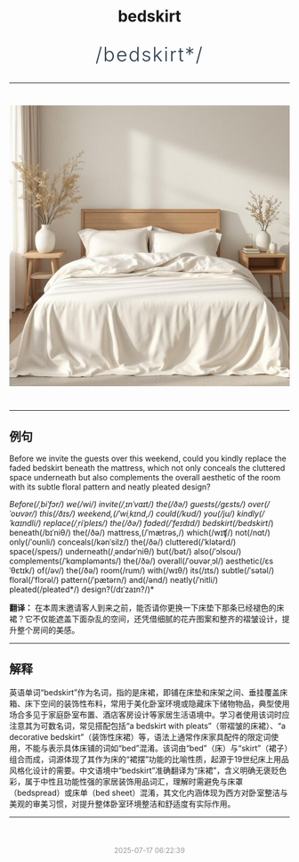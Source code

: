 <div align="center">

# bedskirt

<div style="margin: 30px 0;">
<h1 style="font-size: 2.5em; font-weight: 300; letter-spacing: 2px; margin: 0; color: #2c3e50;">
/bedskirt*/
</h1>
</div>

</div>

---

<div align="center" style="margin: 40px 0;">

![bedskirt](images/bedskirt.png)

</div>

---

## 例句

Before we invite the guests over this weekend, could you kindly replace the faded bedskirt beneath the mattress, which not only conceals the cluttered space underneath but also complements the overall aesthetic of the room with its subtle floral pattern and neatly pleated design?

*Before(/ˌbiˈfɔr/) we(/wi/) invite(/ˌɪnˈvaɪt/) the(/ðə/) guests(/gɛsts/) over(/ˈoʊvər/) this(/ðɪs/) weekend,(/ˈwiˌkɪnd,/) could(/kʊd/) you(/ju/) kindly(/ˈkaɪndli/) replace(/ˌriˈpleɪs/) the(/ðə/) faded(/ˈfeɪdɪd/) bedskirt(/bedskirt*/) beneath(/bɪˈniθ/) the(/ðə/) mattress,(/ˈmætrəs,/) which(/wɪʧ/) not(/nɑt/) only(/ˈoʊnli/) conceals(/kənˈsilz/) the(/ðə/) cluttered(/ˈklətərd/) space(/speɪs/) underneath(/ˌəndərˈniθ/) but(/bət/) also(/ˈɔlsoʊ/) complements(/ˈkɑmpləmənts/) the(/ðə/) overall(/ˈoʊvərˌɔl/) aesthetic(/ɛsˈθɛtɪk/) of(/əv/) the(/ðə/) room(/rum/) with(/wɪθ/) its(/ɪts/) subtle(/ˈsətəl/) floral(/ˈflɔrəl/) pattern(/ˈpætərn/) and(/ənd/) neatly(/ˈnitli/) pleated(/pleated*/) design?(/dɪˈzaɪn?/)*

**翻译：** 在本周末邀请客人到来之前，能否请你更换一下床垫下那条已经褪色的床裙？它不仅能遮盖下面杂乱的空间，还凭借细腻的花卉图案和整齐的褶皱设计，提升整个房间的美感。

---

## 解释

英语单词“bedskirt”作为名词，指的是床裙，即铺在床垫和床架之间、垂挂覆盖床箱、床下空间的装饰性布料，常用于美化卧室环境或隐藏床下储物物品，典型使用场合多见于家庭卧室布置、酒店客房设计等家居生活语境中。学习者使用该词时应注意其为可数名词，常见搭配包括“a bedskirt with pleats”（带褶皱的床裙）、“a decorative bedskirt”（装饰性床裙）等，语法上通常作床家具配件的限定词使用，不能与表示具体床铺的词如“bed”混淆。该词由“bed”（床）与“skirt”（裙子）组合而成，词源体现了其作为床的“裙摆”功能的比喻性质，起源于19世纪床上用品风格化设计的需要。中文语境中“bedskirt”准确翻译为“床裙”，含义明确无褒贬色彩，属于中性且功能性强的家居装饰用品词汇，理解时需避免与床罩（bedspread）或床单（bed sheet）混淆，其文化内涵体现为西方对卧室整洁与美观的审美习惯，对提升整体卧室环境整洁和舒适度有实际作用。


---

<div align="center" style="margin-top: 50px;">
<small style="color: #999; font-size: 0.9em;">2025-07-17 06:22:39</small>
</div>
